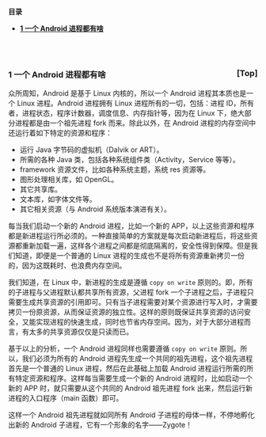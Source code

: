 <a name="index">**目录**</a>

- <a href="#ch1">**1 一个 Android 进程都有啥**</a>

<br>
<br>

### <a name="ch1">1 一个 Android 进程都有啥</a><a style="float:right;text-decoration:none;" href="#index">[Top]</a>

众所周知，Android 是基于 Linux 内核的，所以一个 Android 进程其本质也是一个 Linux 进程。Android 进程拥有 Linux 进程所有的一切，包括：进程 ID，所有者，进程状态，程序计数器，调度信息、内存指针等，因为在 Linux 下，绝大部分进程都是由一个祖先进程 fork 而来。除此以外，在 Android 进程的内存空间中还运行着如下特定的资源和程序：

- 运行 Java 字节码的虚拟机（Dalvik or ART）。
- 所需的各种 Java 类，包括各种系统组件类（Activity，Service 等等）。
- framework 资源文件，比如各种系统主题，系统 res 资源等。
- 图形处理相关库，如 OpenGL。
- 其它共享库。
- 文本库，如字体文件等。
- 其它相关资源（与 Android 系统版本演进有关）。

每当我们启动一个新的 Android 进程，比如一个新的 APP，以上这些资源和程序都是新进程运行所必须的。一种直接简单的方案就是每次启动新进程后，将这些资源都重新加载一遍，这样各个进程之间都是彻底隔离的，安全性得到保障。但是我们知道，即便是一个普通的 Linux 进程的生成也不是将所有资源重新拷贝一份的，因为这既耗时、也浪费内存空间。

我们知道，在 Linux 中，新进程的生成是遵循 `copy on write` 原则的。即，所有的子进程与父进程默认都共享所有资源，父进程 fork 一个子进程之后，子进程只需要生成共享资源的引用即可。只有当子进程需要对某个资源进行写入时，才需要拷贝一份原资源，从而保证资源的独立性。这样的原则既保证共享资源的访问安全，又能实现进程的快速生成，同时也节省内存空间。因为，对于大部分进程而言，有太多的共享资源仅仅是只读而已。

基于以上的分析，一个 Android 进程同样也需要遵循 `copy on write` 原则。所以，我们必须为所有的 Android 进程先生成一个共同的祖先进程，这个祖先进程首先是一个普通的 Linux 进程，然后在此基础上加载 Android 进程运行所需的所有特定资源和程序。这样每当需要生成一个新的 Android 进程时，比如启动一个新的 APP 时，就只需要从这个共同的 Android 祖先进程 fork 出来，然后运行新进程的入口程序（main 函数）即可。

这样一个 Android 祖先进程就如同所有 Android 子进程的母体一样，不停地孵化出新的 Android 子进程，它有一个形象的名字——Zygote！




































































